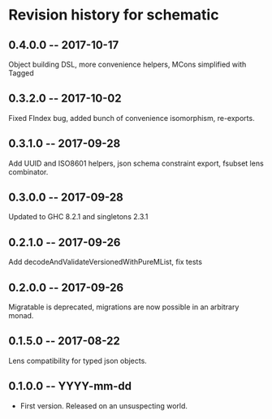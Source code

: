 # Revision history for schematic

## 0.4.0.0 -- 2017-10-17

Object building DSL, more convenience helpers, MCons simplified with Tagged

## 0.3.2.0 -- 2017-10-02

Fixed FIndex bug, added bunch of convenience isomorphism, re-exports.

## 0.3.1.0 -- 2017-09-28

Add UUID and ISO8601 helpers, json schema constraint export, fsubset lens
combinator.

## 0.3.0.0 -- 2017-09-28

Updated to GHC 8.2.1 and singletons 2.3.1

## 0.2.1.0 -- 2017-09-26

Add decodeAndValidateVersionedWithPureMList, fix tests

## 0.2.0.0 -- 2017-09-26

Migratable is deprecated, migrations are now possible in an arbitrary monad.

## 0.1.5.0 -- 2017-08-22

Lens compatibility for typed json objects.

## 0.1.0.0  -- YYYY-mm-dd

* First version. Released on an unsuspecting world.
